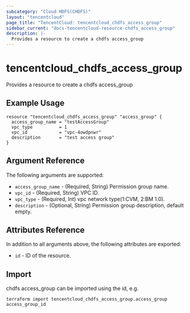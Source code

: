 ```yaml
---
subcategory: "Cloud HDFS(CHDFS)"
layout: "tencentcloud"
page_title: "TencentCloud: tencentcloud_chdfs_access_group"
sidebar_current: "docs-tencentcloud-resource-chdfs_access_group"
description: |-
  Provides a resource to create a chdfs access_group
---
```


# tencentcloud_chdfs_access_group

Provides a resource to create a chdfs access_group

## Example Usage

```hcl
resource "tencentcloud_chdfs_access_group" "access_group" {
  access_group_name = "testAccessGroup"
  vpc_type          = 1
  vpc_id            = "vpc-4owdpnwr"
  description       = "test access group"
}
```

## Argument Reference

The following arguments are supported:

* `access_group_name` - (Required, String) Permission group name.
* `vpc_id` - (Required, String) VPC ID.
* `vpc_type` - (Required, Int) vpc network type(1:CVM, 2:BM 1.0).
* `description` - (Optional, String) Permission group description, default empty.

## Attributes Reference

In addition to all arguments above, the following attributes are exported:

* `id` - ID of the resource.



## Import

chdfs access_group can be imported using the id, e.g.

```
terraform import tencentcloud_chdfs_access_group.access_group access_group_id
```

